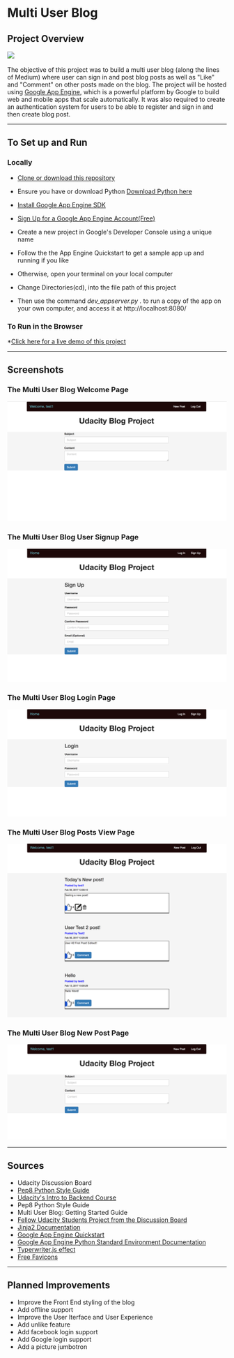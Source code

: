 # Multi User Blog

## Project Overview

![](http://progressed.io/bar/90?title=Progress)

The objective of this project was to build a multi user blog (along the lines of Medium) where user can sign in and post blog posts as well as "Like" and "Comment" on other posts made on the blog. The project will be hosted using [Google App Engine](https://cloud.google.com/appengine/), which is a powerful platform by Google to build web and mobile apps that scale automatically. It was also required to create an authentication system for users to be able to register and sign in and then create blog post. 

___

## To Set up and Run

### Locally 

* [Clone or download this repository](https://github.com/eddiebrunson/FSND-Multi-User-Blog.git)


* Ensure you have or download Python [Download Python here](https://www.python.org/downloads/)
* [Install Google App Engine SDK](https://cloud.google.com/appengine/docs/python/download)

* [Sign Up for a Google App Engine Account(Free)](https://cloud.google.com/appengine/)

* Create a new project in Google's Developer Console using a unique name

* Follow the the App Engine Quickstart to get a sample app up and running if you like

* Otherwise, open your terminal on your local computer 

* Change Directories(cd), into the file path of this project 

* Then use the command *dev_appserver.py .* to run a copy of the app on your own computer, and access it at http://localhost:8080/



### To Run in the Browser 

*[Click here for a live demo of this project](https://udacityblog19192020.appspot.com/signup)


___

## Screenshots

### The Multi User Blog Welcome Page

![](SS_Welcome_Page.png)  

### The Multi User Blog User Signup Page

![](SS_Signup.png) 

### The Multi User Blog Login Page

![](SS_Login.png) 

### The Multi User Blog Posts View Page
 
![](SS_Blog_View.png) 

### The Multi User Blog New Post Page

![](SS_New_Post.png)



---

## Sources

* Udacity Discussion Board
* [Pep8 Python Style Guide](https://www.python.org/dev/peps/pep-0008/)
* [Udacity's Intro to Backend Course](https://www.udacity.com/course/intro-to-backend--ud171)
* Pep8 Python Style Guide 
* Multi User Blog: Getting Started Guide
* [Fellow Udacity Students Project from the Discussion Board](https://github.com/jensbackvall/UdacityFullStackND/tree/master/P2-Multi-User-Blog)
* [Jinja2 Documentation](http://jinja.pocoo.org/docs/dev/) 
* [Google App Engine Quickstart](https://cloud.google.com/appengine/docs/python/quickstart)
* [Google App Engine Python Standard Environment Documentation](https://cloud.google.com/appengine/docs/python/)
* [Typerwriter.js effect](https://jsfiddle.net/mv612vrf/3/)
* [Free Favicons](https://www.freefavicon.com/freefavicons/objects/iconinfo/blue-squares-1-152-240544.html)




---
## Planned Improvements

* Improve the Front End styling of the blog
* Add offline support 
* Improve the User Iterface and User Experience 
* Add unlike feature 
* Add facebook login support 
* Add Google login support 
* Add a picture jumbotron 

